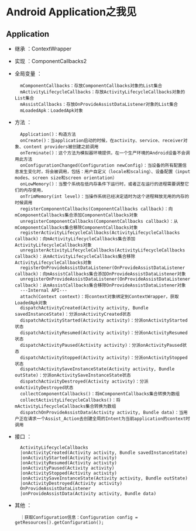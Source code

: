 # Android Application之我见

## Application

* 继承 ：ContextWrapper
* 实现 ：ComponentCallbacks2
* 全局变量 ：
			
		mComponentCallbacks：存放ComponentCallbacks对象的List集合
		mActivityLifecycleCallbacks：存放ActivityLifecycleCallbacks对象的List集合
		mAssistCallbacks：存放OnProvideAssistDataListener对象的List集合
		mLoadedApk：LoadedApk对象
* 方法 ：

		Application()：构造方法
		onCreate()：当application启动的时候，在activity、service、receiver对象、content providers被创建之前调用
		onTerminate()：这个方法为模拟器环境提供，在一个生产环境的Android设备不会调用此方法
		onConfigurationChanged(Configuration newConfig)：当设备的所有配置信息发生变化时，将会被调用，包括：用户自定义（locale和scaling）、设备配置（input modes、screen size和screen orientation）
		onLowMemory()：当整个系统在低内存条件下运行时，或者正在运行的进程需要调整它们的内存使用，
		onTrimMemory(int level)：当操作系统已经决定适时为这个进程释放无用的内存的时候调用
		registerComponentCallbacks(ComponentCallbacks callback)：向mComponentCallbacks集合添加ComponentCallbacks对象
		unregisterComponentCallbacks(ComponentCallbacks callback)：从mComponentCallbacks集合移除ComponentCallbacks对象
		registerActivityLifecycleCallbacks(ActivityLifecycleCallbacks callback)：向mActivityLifecycleCallbacks集合添加ActivityLifecycleCallbacks对象
		unregisterActivityLifecycleCallbacks(ActivityLifecycleCallbacks callback)：从mActivityLifecycleCallbacks集合移除ActivityLifecycleCallbacks对象
		registerOnProvideAssistDataListener(OnProvideAssistDataListener callback)：向mAssistCallbacks集合添加OnProvideAssistDataListener对象
		unregisterOnProvideAssistDataListener(OnProvideAssistDataListener callback)：从mAssistCallbacks集合移除OnProvideAssistDataListener对象
		---Internal API---
		attach(Context context)：将context对象绑定到ContextWrapper，获取LoadedApk对象
		dispatchActivityCreated(Activity activity, Bundle savedInstanceState)：分派onActivityCreated状态
		dispatchActivityStarted(Activity activity)：分派onActivityStarted状态
		dispatchActivityResumed(Activity activity)：分派onActivityResumed状态
		dispatchActivityPaused(Activity activity)：分派onActivityPaused状态
		dispatchActivityStopped(Activity activity)：分派onActivityStopped状态
		dispatchActivitySaveInstanceState(Activity activity, Bundle outState)：分派onActivitySaveInstanceState状态
		dispatchActivityDestroyed(Activity activity)：分派onActivityDestroyed状态
		collectComponentCallbacks()：将mComponentCallbacks集合转换为数组
		collectActivityLifecycleCallbacks()：将mActivityLifecycleCallbacks集合转换为数组
		dispatchOnProvideAssistData(Activity activity, Bundle data)：当用户正在请求一个Assist_Action去创建全局的Intent为当前application的context时调用
		
* 接口 ：

		ActivityLifecycleCallbacks
		|onActivityCreated(Activity activity, Bundle savedInstanceState)
		|onActivityStarted(Activity activity)
		|onActivityResumed(Activity activity)
		|onActivityPaused(Activity activity)
		|onActivityStopped(Activity activity)
		|onActivitySaveInstanceState(Activity activity, Bundle outState)
		|onActivityDestroyed(Activity activity)
		OnProvideAssistDataListener
		|onProvideAssistData(Activity activity, Bundle data)
		
* 其他 ：

		｜获取Configuration信息：Configuration config = getResources().getConfiguration();